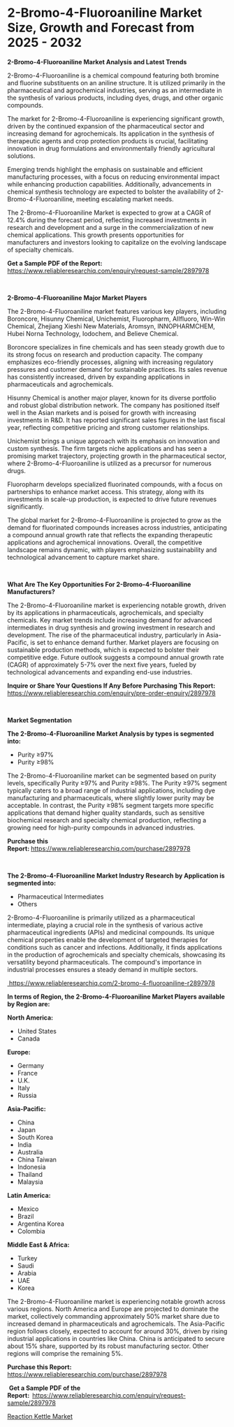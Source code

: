 <p><h1>2-Bromo-4-Fluoroaniline Market Size, Growth and Forecast from 2025 - 2032</h1></p><p><strong>2-Bromo-4-Fluoroaniline Market Analysis and Latest Trends</strong></p>
<p><p>2-Bromo-4-Fluoroaniline is a chemical compound featuring both bromine and fluorine substituents on an aniline structure. It is utilized primarily in the pharmaceutical and agrochemical industries, serving as an intermediate in the synthesis of various products, including dyes, drugs, and other organic compounds. </p><p>The market for 2-Bromo-4-Fluoroaniline is experiencing significant growth, driven by the continued expansion of the pharmaceutical sector and increasing demand for agrochemicals. Its application in the synthesis of therapeutic agents and crop protection products is crucial, facilitating innovation in drug formulations and environmentally friendly agricultural solutions. </p><p>Emerging trends highlight the emphasis on sustainable and efficient manufacturing processes, with a focus on reducing environmental impact while enhancing production capabilities. Additionally, advancements in chemical synthesis technology are expected to bolster the availability of 2-Bromo-4-Fluoroaniline, meeting escalating market needs.</p><p>The 2-Bromo-4-Fluoroaniline Market is expected to grow at a CAGR of 12.4% during the forecast period, reflecting increased investments in research and development and a surge in the commercialization of new chemical applications. This growth presents opportunities for manufacturers and investors looking to capitalize on the evolving landscape of specialty chemicals.</p></p>
<p><strong>Get a Sample PDF of the Report:&nbsp;</strong> <a href="https://www.reliableresearchiq.com/enquiry/request-sample/2897978?utm_campaign=3505&utm_medium=2&utm_source=Github&utm_content=ia&utm_term=15032025&utm_id=2-bromo-4-fluoroaniline">https://www.reliableresearchiq.com/enquiry/request-sample/2897978</a></p>
<p>&nbsp;</p>
<p><strong>2-Bromo-4-Fluoroaniline Major Market Players</strong></p>
<p><p>The 2-Bromo-4-Fluoroaniline market features various key players, including Boroncore, Hisunny Chemical, Unichemist, Fluoropharm, AIIfluoro, Win-Win Chemical, Zhejiang Xieshi New Materials, Aromsyn, INNOPHARMCHEM, Hubei Norna Technology, Iodochem, and Believe Chemical. </p><p>Boroncore specializes in fine chemicals and has seen steady growth due to its strong focus on research and production capacity. The company emphasizes eco-friendly processes, aligning with increasing regulatory pressures and customer demand for sustainable practices. Its sales revenue has consistently increased, driven by expanding applications in pharmaceuticals and agrochemicals.</p><p>Hisunny Chemical is another major player, known for its diverse portfolio and robust global distribution network. The company has positioned itself well in the Asian markets and is poised for growth with increasing investments in R&D. It has reported significant sales figures in the last fiscal year, reflecting competitive pricing and strong customer relationships.</p><p>Unichemist brings a unique approach with its emphasis on innovation and custom synthesis. The firm targets niche applications and has seen a promising market trajectory, projecting growth in the pharmaceutical sector, where 2-Bromo-4-Fluoroaniline is utilized as a precursor for numerous drugs.</p><p>Fluoropharm develops specialized fluorinated compounds, with a focus on partnerships to enhance market access. This strategy, along with its investments in scale-up production, is expected to drive future revenues significantly. </p><p>The global market for 2-Bromo-4-Fluoroaniline is projected to grow as the demand for fluorinated compounds increases across industries, anticipating a compound annual growth rate that reflects the expanding therapeutic applications and agrochemical innovations. Overall, the competitive landscape remains dynamic, with players emphasizing sustainability and technological advancement to capture market share.</p></p>
<p>&nbsp;</p>
<p><strong>What Are The Key Opportunities For 2-Bromo-4-Fluoroaniline Manufacturers?</strong></p>
<p><p>The 2-Bromo-4-Fluoroaniline market is experiencing notable growth, driven by its applications in pharmaceuticals, agrochemicals, and specialty chemicals. Key market trends include increasing demand for advanced intermediates in drug synthesis and growing investment in research and development. The rise of the pharmaceutical industry, particularly in Asia-Pacific, is set to enhance demand further. Market players are focusing on sustainable production methods, which is expected to bolster their competitive edge. Future outlook suggests a compound annual growth rate (CAGR) of approximately 5-7% over the next five years, fueled by technological advancements and expanding end-use industries.</p></p>
<p><strong>Inquire or Share Your Questions If Any Before Purchasing This Report:</strong> <a href="https://www.reliableresearchiq.com/enquiry/pre-order-enquiry/2897978?utm_campaign=3505&utm_medium=2&utm_source=Github&utm_content=ia&utm_term=15032025&utm_id=2-bromo-4-fluoroaniline">https://www.reliableresearchiq.com/enquiry/pre-order-enquiry/2897978</a></p>
<p>&nbsp;</p>
<p><strong>Market Segmentation</strong></p>
<p><strong>The 2-Bromo-4-Fluoroaniline Market Analysis by types is segmented into:</strong></p>
<p><ul><li>Purity ≥97%</li><li>Purity ≥98%</li></ul></p>
<p><p>The 2-Bromo-4-Fluoroaniline market can be segmented based on purity levels, specifically Purity ≥97% and Purity ≥98%. The Purity ≥97% segment typically caters to a broad range of industrial applications, including dye manufacturing and pharmaceuticals, where slightly lower purity may be acceptable. In contrast, the Purity ≥98% segment targets more specific applications that demand higher quality standards, such as sensitive biochemical research and specialty chemical production, reflecting a growing need for high-purity compounds in advanced industries.</p></p>
<p><strong>Purchase this Report:&nbsp;</strong><a href="https://www.reliableresearchiq.com/purchase/2897978?utm_campaign=3505&utm_medium=2&utm_source=Github&utm_content=ia&utm_term=15032025&utm_id=2-bromo-4-fluoroaniline">https://www.reliableresearchiq.com/purchase/2897978</a></p>
<p>&nbsp;</p>
<p><strong>The 2-Bromo-4-Fluoroaniline Market Industry Research by Application is segmented into:</strong></p>
<p><ul><li>Pharmaceutical Intermediates</li><li>Others</li></ul></p>
<p><p>2-Bromo-4-Fluoroaniline is primarily utilized as a pharmaceutical intermediate, playing a crucial role in the synthesis of various active pharmaceutical ingredients (APIs) and medicinal compounds. Its unique chemical properties enable the development of targeted therapies for conditions such as cancer and infections. Additionally, it finds applications in the production of agrochemicals and specialty chemicals, showcasing its versatility beyond pharmaceuticals. The compound's importance in industrial processes ensures a steady demand in multiple sectors.</p></p>
<p><a href="https://www.reliableresearchiq.com/2-bromo-4-fluoroaniline-r2897978?utm_campaign=3505&utm_medium=2&utm_source=Github&utm_content=ia&utm_term=15032025&utm_id=2-bromo-4-fluoroaniline">&nbsp;https://www.reliableresearchiq.com/2-bromo-4-fluoroaniline-r2897978</a></p>
<p><strong>In terms of Region, the 2-Bromo-4-Fluoroaniline Market Players available by Region are:</strong></p>
<p>
    <p> <strong> North America: </strong>
        <ul>
            <li>United States</li>
            <li>Canada</li>
        </ul>
        </p> 
    <p> <strong> Europe: </strong>
        <ul>
            <li>Germany</li>
            <li>France</li>
            <li>U.K.</li>
            <li>Italy</li>
            <li>Russia</li>
        </ul>
        </p> 
    <p> <strong> Asia-Pacific: </strong>
        <ul>
            <li>China</li>
            <li>Japan</li>
            <li>South Korea</li>
            <li>India</li>
            <li>Australia</li>
            <li>China Taiwan</li>
            <li>Indonesia</li>
            <li>Thailand</li>
            <li>Malaysia</li>
        </ul>
        </p> 
    <p> <strong> Latin America: </strong>
        <ul>
            <li>Mexico</li>
            <li>Brazil</li>
            <li>Argentina Korea</li>
            <li>Colombia</li>
        </ul>
        </p> 
    <p> <strong> Middle East & Africa: </strong>
        <ul>
            <li>Turkey</li>
            <li>Saudi</li>
            <li>Arabia</li>
            <li>UAE</li>
            <li>Korea</li>
        </ul>
    </p>
    </p>
<p><p>The 2-Bromo-4-Fluoroaniline market is experiencing notable growth across various regions. North America and Europe are projected to dominate the market, collectively commanding approximately 50% market share due to increased demand in pharmaceuticals and agrochemicals. The Asia-Pacific region follows closely, expected to account for around 30%, driven by rising industrial applications in countries like China. China is anticipated to secure about 15% share, supported by its robust manufacturing sector. Other regions will comprise the remaining 5%.</p></p>
<p><strong>Purchase this Report: </strong><a href="https://www.reliableresearchiq.com/purchase/2897978?utm_campaign=3505&utm_medium=2&utm_source=Github&utm_content=ia&utm_term=15032025&utm_id=2-bromo-4-fluoroaniline">https://www.reliableresearchiq.com/purchase/2897978</a></p>
<p>&nbsp;<strong>Get a Sample PDF of the Report:&nbsp;&nbsp;</strong><a href="https://www.reliableresearchiq.com/enquiry/request-sample/2897978?utm_campaign=3505&utm_medium=2&utm_source=Github&utm_content=ia&utm_term=15032025&utm_id=2-bromo-4-fluoroaniline">https://www.reliableresearchiq.com/enquiry/request-sample/2897978</a></p>
<p><strong></strong></p>
<p><p><a href="https://github.com/signallaikun/Market-Research-Report-List-1/blob/main/reaction-kettle-market.md?utm_campaign=3505&utm_medium=2&utm_source=Github&utm_content=ia&utm_term=15032025&utm_id=2-bromo-4-fluoroaniline">Reaction Kettle Market</a></p></p>